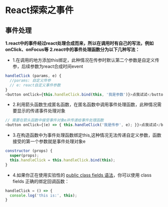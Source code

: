 # React探索之事件

## 事件处理
**1.react中的事件经过react处理合成而来，所以在调用时有自己的写法，例如onClick、onFocus等**
**2.react中的事件处理函数分为以下几种写法：**
* 1.在调用的地方添加this绑定，此种情况在传参时默认第二个参数是自定义传参，后续参数为react合成时间event

```js
handleClick (params, e) {
  //params: 自定义传参
  // e: react自定义事件参数
}
<button onClick={this.handleClick.bind(this, '我是参数')}>点我试试</button>
```

* 2.利用箭头函数生成匿名函数，在匿名函数中调用事件处理函数，此种情况需要显示的传递事件处理对象
```js
// 需要在箭头函数中接受事件对象e并传递给事件处理函数
<button onClick={(e) => { this.handleClick('我是传参', e); }}>点我试试</button>
```

* 3.在构造函数中为事件处理函数绑定this,这种情况无法传递自定义参数，函数接受的第一个参数就是事件处理对象e
```js
constructor (props) {
  super(props);
  this.handleClick = this.handleClick.bind(this);
}
```

* 4.如果你正在使用实验性的 [public class fields 语法](https://babeljs.io/docs/plugins/transform-class-properties/)，你可以使用 class fields 正确的绑定回调函数：
```js
handleClick = () => {
  console.log('this is:', this);
}
```